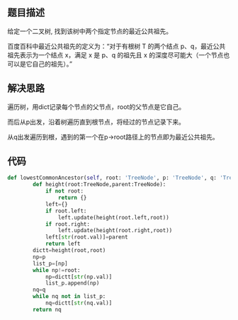 ## 题目描述
给定一个二叉树, 找到该树中两个指定节点的最近公共祖先。

百度百科中最近公共祖先的定义为：“对于有根树 T 的两个结点 p、q，最近公共祖先表示为一个结点 x，满足 x 是 p、q 的祖先且 x 的深度尽可能大（一个节点也可以是它自己的祖先）。”


## 解决思路
遍历树，用dict记录每个节点的父节点，root的父节点是它自己。

而后从p出发，沿着树遍历直到根节点，将经过的节点记录下来。

从q出发遍历到根，遇到的第一个在p->root路径上的节点即为最近公共祖先。


## 代码
```python
def lowestCommonAncestor(self, root: 'TreeNode', p: 'TreeNode', q: 'TreeNode') -> 'TreeNode':
        def height(root:TreeNode,parent:TreeNode):
            if not root:
                return {}
            left={}
            if root.left:
                left.update(height(root.left,root))
            if root.right:
                left.update(height(root.right,root))
            left[str(root.val)]=parent
            return left
        dictt=height(root,root)
        np=p
        list_p=[np]
        while np!=root:
            np=dictt[str(np.val)]
            list_p.append(np)
        nq=q
        while nq not in list_p:
            nq=dictt[str(nq.val)]
        return nq


```
